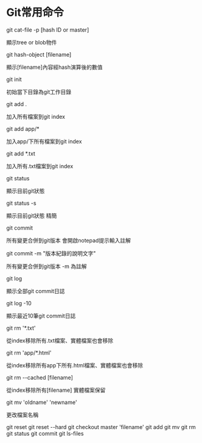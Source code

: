 # Git常用命令


git cat-file -p [hash ID or master]

顯示tree or blob物件

git hash-object [filename]

顯示[filename]內容經hash演算後的數值

git init

初始當下目錄為git工作目錄

git add .

加入所有檔案到git index

git add app/*

加入app/下所有檔案到git index

git add *.txt

加入所有.txt檔案到git index

git status

顯示目前git狀態

git status -s

顯示目前git狀態 精簡

git commit

所有變更合併到git版本 會開啟notepad提示輸入註解

git commit -m "版本紀錄的說明文字"

所有變更合併到git版本  -m 為註解

git log

顯示全部git commit日誌

git log -10

顯示最近10筆git commit日誌

git rm '*.txt'

從index移除所有.txt檔案、實體檔案也會移除

git rm 'app/*.html'

從index移除所有app下所有.html檔案、實體檔案也會移除

git rm --cached [filename]

從index移除所有[filename] 實體檔案保留

git mv 'oldname' 'newname'

更改檔案名稱

git reset
git reset --hard
git checkout master 'filename'
git add
git mv
git rm
git status
git commit
git ls-files

